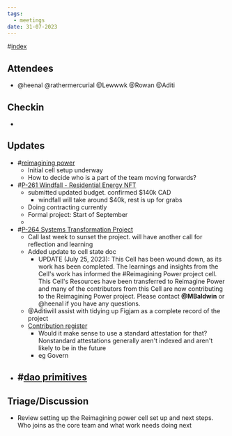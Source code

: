 ```yaml
---
tags:
  - meetings
date: 31-07-2023
---
```

#[index](notes/general-circle/old-gc-meetings/index.md) 
## Attendees
- @heenal @rathermercurial @Lewwwk @Rowan  @Aditi 

## Checkin
- 

## Updates
- #[reimagining power](/notes/archive/clarity/Tags/reimagining%20power.md) 
	- Initial cell setup underway
	- How to decide who is a part of the team moving forwards?
- #[P-261 Windfall - Residential Energy NFT](P-261%20Windfall%20-%20Residential%20Energy%20NFT)
	- submitted updated budget. confirmed $140k CAD
		- windfall will take around $40k, rest is up for grabs
	- Doing contracting currently 
	- Formal project: Start of September
	- 
- #[P-264 Systems Transformation Project](P-264%20Systems%20Transformation%20Project) 
	- Call last week to sunset the project. will have another call for reflection and learning
	- Added update to cell state doc
		- UPDATE (July 25, 2023): This Cell has been wound down, as its work has been completed. The learnings and insights from the Cell's work has informed the #Reimagining Power project cell. This Cell's Resources have been transferred to Reimagine Power and many of the contributors from this Cell are now contributing to the Reimagining Power project. Please contact **@MBaldwin** or @heenal if you have any questions.
	- @Aditiwill assist with tidying up Figjam as a complete record of the project
	- [Contribution register](https://app.clarity.so/superbenefit/docs/fa52b66f-0d5c-44a1-abae-9940bc13e9d5)
		- Would it make sense to use a standard attestation for that? Nonstandard attestations generally aren't indexed and aren't likely to be in the future
		- eg Govern
- #[dao primitives](/notes/archive/clarity/Tags/dao%20primitives.md) 
	- 

## Triage/Discussion 
- Review setting up the Reimagining power cell set up and next steps. Who joins as the core team and what work needs doing next 
